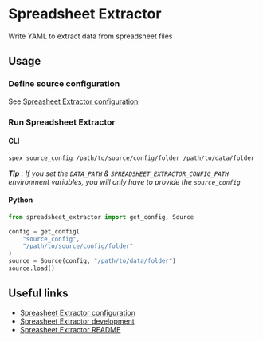 # Spreadsheet Extractor
Write YAML to extract data from spreadsheet files

## Usage

### Define source configuration
See [Spreasheet Extractor configuration](/src/configuration.md)

### Run Spreadsheet Extractor

#### CLI
```bash
spex source_config /path/to/source/config/folder /path/to/data/folder
```
***Tip** : If you set the `DATA_PATH` & `SPREADSHEET_EXTRACTOR_CONFIG_PATH` environment variables, you will only have to provide the `source_config`*

#### Python
```python
from spreadsheet_extractor import get_config, Source

config = get_config(
    "source_config",
    "/path/to/source/config/folder"
)
source = Source(config, "/path/to/data/folder")
source.load()
```

## Useful links
- [Spreasheet Extractor configuration](/src/configuration.md)
- [Spreasheet Extractor development](/src/development.md)
- [Spreasheet Extractor README](/src/README.md)